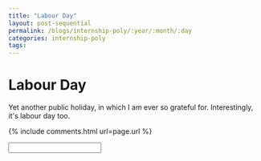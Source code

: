 ```yaml
---
title: "Labour Day"
layout: post-sequential
permalink: /blogs/internship-poly/:year/:month/:day
categories: internship-poly
tags: 
---
```

# Labour Day

Yet another public holiday, in which I am ever so grateful for. Interestingly, it's labour day too.

{% include comments.html url=page.url %}

<input id="password-input" type="password" class="text-secret" onkeyup="unlock()">

<span class="disable-selection" id="truth" style="display:block;"></span>